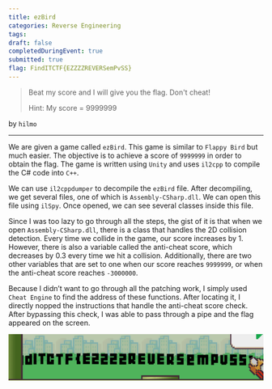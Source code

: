 ```yaml
---
title: ezBird
categories: Reverse Engineering
tags: 
draft: false
completedDuringEvent: true
submitted: true
flag: FindITCTF{EZZZZREVERSemPvSS}
---
```

> Beat my score and I will give you the flag. Don't cheat!
>
> Hint: My score = 9999999

by `hilmo`

---

We are given a game called `ezBird`. This game is similar to `Flappy Bird` but much easier. The objective is to achieve a score of `9999999` in order to obtain the flag. The game is written using `Unity` and uses `il2cpp` to compile the C# code into `C++`.

We can use `il2cppdumper` to decompile the `ezBird` file. After decompiling, we get several files, one of which is `Assembly-CSharp.dll`. We can open this file using `ilSpy`. Once opened, we can see several classes inside this file.

Since I was too lazy to go through all the steps, the gist of it is that when we open `Assembly-CSharp.dll`, there is a class that handles the 2D collision detection. Every time we collide in the game, our score increases by 1. However, there is also a variable called the anti-cheat score, which decreases by 0.3 every time we hit a collision. Additionally, there are two other variables that are set to one when our score reaches `9999999`, or when the anti-cheat score reaches `-3000000`.

Because I didn’t want to go through all the patching work, I simply used `Cheat Engine` to find the address of these functions. After locating it, I directly nopped the instructions that handle the anti-cheat score check. After bypassing this check, I was able to pass through a pipe and the flag appeared on the screen.

![alt text](image.png)
